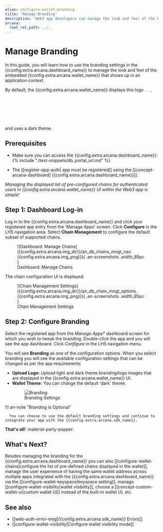 ```yaml
---
alias: configure-wallet-branding
title: 'Manage Branding'
description: 'Web3 app developers can manage the look and feel of the built-in, embedded Arcana wallet that is accessible to authenticated users from within the Arcana Auth SDK integrated app context.'
arcana:
  root_rel_path: ../..
---
```


# Manage Branding 

In this guide, you will learn how to use the branding settings in the {{config.extra.arcana.dashboard_name}} to manage the look and feel of the embedded {{config.extra.arcana.wallet_name}} that shows up in an application context. 

By default, the {{config.extra.arcana.wallet_name}} displays this logo <img src="{{config.extra.arcana.img_dir}}/an_wallet_default_branding_logo.{{config.extra.arcana.img_png}}" alt="The default branding logo" width="3%" /> , and uses a dark theme.

## Prerequisites

* Make sure you can access the {{config.extra.arcana.dashboard_name}}: {% include "./text-snippets/db_portal_url.md" %}

* The [[register-app-auth| app must be registered]] using the [[concept-arcana-dashboard| {{config.extra.arcana.dashboard_name}}]].

*Managing the displayed list of pre-configured chains for authenticated users in {{config.extra.arcana.wallet_name}} UI within the Web3 app is simple!*

## Step 1: Dashboard Log-in

Log in to the {{config.extra.arcana.dashboard_name}} and click your registered app entry from the 'Manage Apps' screen. Click **Configure** in the LHS navigation area. Select **Chain Management** to configure the default subset of supported chains.

<figure markdown="span">
  ![Dashboard: Manage Chains]({{config.extra.arcana.img_dir}}/an_db_chains_mngt_nav.{{config.extra.arcana.img_png}}){ .an-screenshots .width_85pc }
  <figcaption>Dashboard: Manage Chains</figcaption>
</figure>

The chain configuration UI is displayed:

<figure markdown="span">
  ![Chain Management Settings]({{config.extra.arcana.img_dir}}/an_db_chain_mngt_options.{{config.extra.arcana.img_png}}){ .an-screenshots .width_85pc }
  <figcaption>Chain Management Settings</figcaption>
</figure>

## Step 2: Configure Branding

Select the registered app from the *Manage Apps** dashboard screen for which you wish to tweak the branding. Double-click the app and you will see the app dashboard. Click *Configure* in the LHS navigation menu.

You will see **Branding** as one of the configuration options. When you select branding you will see the available configuration settings that can be changed as per the app requirements:

* **Upload Logo:** Upload light and dark theme branding/logo images that are displayed in the {{config.extra.arcana.wallet_name}} UI.
* **Wallet Theme:** You can change the default 'dark' theme.<figure markdown="span"><img alt="Branding" class="an-screenshots width_85pc" src="{{config.extra.arcana.img_dir}}/an_db_configure_branding.{{config.extra.arcana.img_png}}"/><figcaption>Branding Settings</figcaption>
</figure>

!!! an-note "Branding is Optional"

      You can choose to use the default branding settings and continue to integrate your app with the {{config.extra.arcana.sdk_name}}.

**That's all!** :material-party-popper:

## What's Next?

Besides managing the branding for the {{config.extra.arcana.dashboard_name}} you can also [[configure-wallet-chains|configure the list of pre-defined chains displayed in the wallet]], manage the user experience of having the same wallet address across multiple apps integrated with the {{config.extra.arcana.dashboard_name}} via the [[configure-wallet-keyspace|keyspace setting]], manage [[configure-wallet-visibility|wallet visibility]], choose a [[concept-custom-wallet-ui|custom wallet UI]] instead of the built-in wallet UI, etc.

## See also

* [[web-auth-error-msg|{{config.extra.arcana.sdk_name}} Errors]]
* [[configure-wallet-visibility|Configure wallet visibility mode]]
